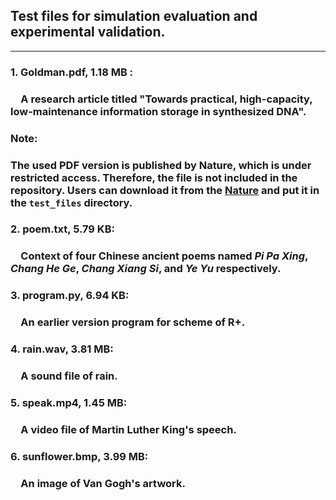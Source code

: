 ## Test files for simulation evaluation and experimental validation. 
___
### 1. Goldman.pdf, 1.18 MB : 
### &emsp;A research article titled "Towards practical, high-capacity, low-maintenance information storage in synthesized DNA".
### Note: 
### The used PDF version is published by Nature, which is under restricted access. Therefore, the file is not included in the repository. Users can download it from the [Nature](https://www.nature.com/articles/nature11875) and put it in the `test_files` directory.
### 2. poem.txt, 5.79 KB:
### &emsp;Context of four Chinese ancient poems named *Pi Pa Xing*, *Chang He Ge*, *Chang Xiang Si*, and *Ye Yu* respectively.
### 3. program.py, 6.94 KB:
### &emsp;An earlier version program for scheme of R+.
### 4. rain.wav, 3.81 MB:
### &emsp;A sound file of rain.
### 5. speak.mp4, 1.45 MB:
### &emsp;A video file of Martin Luther King's speech.
### 6. sunflower.bmp, 3.99 MB:
### &emsp;An image of Van Gogh's artwork.